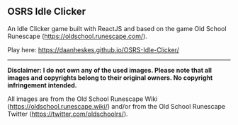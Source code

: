 ﻿## OSRS Idle Clicker

An Idle Clicker game built with ReactJS and based on the game Old School Runescape (https://oldschool.runescape.com/).

Play here: https://daanheskes.github.io/OSRS-Idle-Clicker/

------------

**Disclaimer:  I do not own any of the used images. Please note that all images and copyrights belong to their original owners. No copyright infringement intended.**

All images are from the Old School Runescape Wiki (https://oldschool.runescape.wiki/) and/or from the Old School Runescape Twitter (https://twitter.com/oldschoolrs/).
